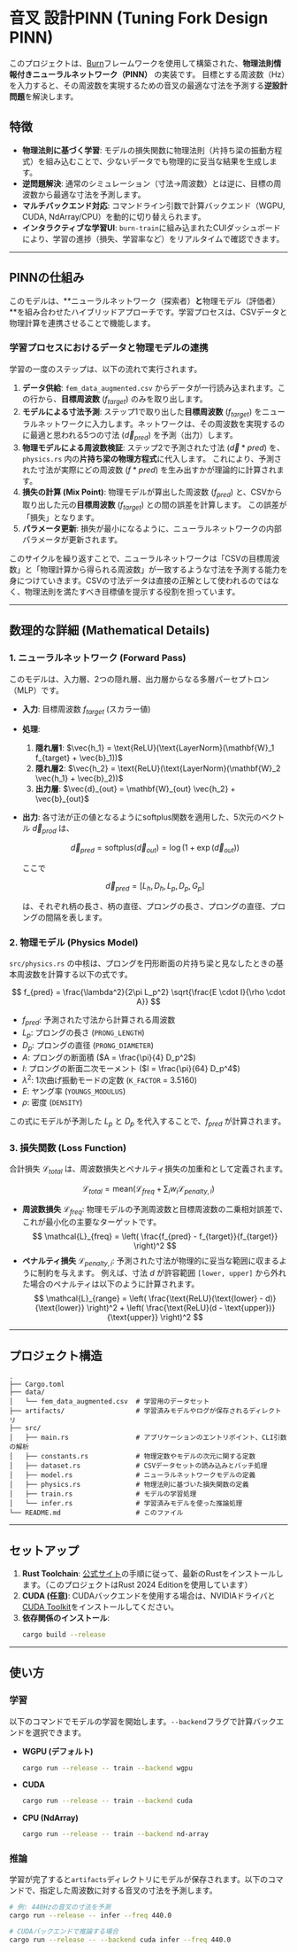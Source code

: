# 音叉 設計PINN (Tuning Fork Design PINN)

このプロジェクトは、[Burn](https://burn.dev/)フレームワークを使用して構築された、**物理法則情報付きニューラルネットワーク（PINN）** の実装です。
目標とする周波数（Hz）を入力すると、その周波数を実現するための音叉の最適な寸法を予測する**逆設計問題**を解決します。

## 特徴

  - **物理法則に基づく学習**: モデルの損失関数に物理法則（片持ち梁の振動方程式）を組み込むことで、少ないデータでも物理的に妥当な結果を生成します。
  - **逆問題解決**: 通常のシミュレーション（寸法→周波数）とは逆に、目標の周波数から最適な寸法を予測します。
  - **マルチバックエンド対応**: コマンドライン引数で計算バックエンド（WGPU, CUDA, NdArray/CPU）を動的に切り替えられます。
  - **インタラクティブな学習UI**: `burn-train`に組み込まれたCUIダッシュボードにより、学習の進捗（損失、学習率など）をリアルタイムで確認できます。

-----

## PINNの仕組み

このモデルは、\*\*ニューラルネットワーク（探索者）**と**物理モデル（評価者）\*\*を組み合わせたハイブリッドアプローチです。学習プロセスは、CSVデータと物理計算を連携させることで機能します。

### 学習プロセスにおけるデータと物理モデルの連携

学習の一度のステップは、以下の流れで実行されます。

1.  **データ供給**: `fem_data_augmented.csv` からデータが一行読み込まれます。この行から、**目標周波数** ($f_{target}$) のみを取り出します。
2.  **モデルによる寸法予測**: ステップ1で取り出した**目標周波数** ($f_{target}$) をニューラルネットワークに入力します。ネットワークは、その周波数を実現するのに最適と思われる5つの寸法 ($\vec{d}_{pred}$) を予測（出力）します。
3.  **物理モデルによる周波数検証**: ステップ2で予測された寸法 ($\vec{d}*{pred}$) を、`physics.rs` 内の**片持ち梁の物理方程式**に代入します。 これにより、予測された寸法が実際にどの周波数 ($f*{pred}$) を生み出すかが理論的に計算されます。
4.  **損失の計算 (Mix Point)**: 物理モデルが算出した周波数 ($f_{pred}$) と、CSVから取り出した元の**目標周波数** ($f_{target}$) との間の誤差を計算します。 この誤差が「損失」となります。
5.  **パラメータ更新**: 損失が最小になるように、ニューラルネットワークの内部パラメータが更新されます。

このサイクルを繰り返すことで、ニューラルネットワークは「CSVの目標周波数」と「物理計算から得られる周波数」が一致するような寸法を予測する能力を身につけていきます。CSVの寸法データは直接の正解として使われるのではなく、物理法則を満たすべき目標値を提示する役割を担っています。

-----

## 数理的な詳細 (Mathematical Details)

### 1\. ニューラルネットワーク (Forward Pass)

このモデルは、入力層、2つの隠れ層、出力層からなる多層パーセプトロン（MLP）です。

  - **入力**: 目標周波数 $`f_{target}`$ (スカラー値)

  - **処理**:

    1.  **隠れ層1**: $`\vec{h_1} = \text{ReLU}(\text{LayerNorm}(\mathbf{W}_1 f_{target} + \vec{b}_1))`$
    2.  **隠れ層2**: $`\vec{h_2} = \text{ReLU}(\text{LayerNorm}(\mathbf{W}_2 \vec{h_1} + \vec{b}_2))`$
    3.  **出力層**: $`\vec{d}_{out} = \mathbf{W}_{out} \vec{h_2} + \vec{b}_{out}`$

  - **出力**: 各寸法が正の値となるようにsoftplus関数を適用した、5次元のベクトル $`\vec{d}_{prod}`$ は、

    $$
    \vec{d}_{pred} = \text{softplus}(\vec{d}_{out}) = \log(1 + \exp(\vec{d}_{out}))
    $$

    ここで
    
    $$
    \vec{d}_{pred} = [L_h, D_h, L_p, D_p, G_p]
    $$
    
    は、それぞれ柄の長さ、柄の直径、プロングの長さ、プロングの直径、プロングの間隔を表します。

### 2\. 物理モデル (Physics Model)

`src/physics.rs` の中核は、プロングを円形断面の片持ち梁と見なしたときの基本周波数を計算する以下の式です。

$$
f_{pred} = \frac{\lambda^2}{2\pi L_p^2} \sqrt{\frac{E \cdot I}{\rho \cdot A}}
$$

  - $`f_{pred}`$: 予測された寸法から計算される周波数
  - $`L_p`$: プロングの長さ (`PRONG_LENGTH`)
  - $`D_p`$: プロングの直径 (`PRONG_DIAMETER`)
  - $`A`$: プロングの断面積 ($`A = \frac{\pi}{4} D_p^2`$)
  - $`I`$: プロングの断面二次モーメント ($`I = \frac{\pi}{64} D_p^4`$)
  - $`\lambda^2`$: 1次曲げ振動モードの定数 (`K_FACTOR` = 3.5160)
  - $`E`$: ヤング率 (`YOUNGS_MODULUS`)
  - $`\rho`$: 密度 (`DENSITY`)

この式にモデルが予測した $L_p$ と $D_p$ を代入することで、$f_{pred}$ が計算されます。

### 3\. 損失関数 (Loss Function)

合計損失 $`\mathcal{L}_{total}`$ は、周波数損失とペナルティ損失の加重和として定義されます。

$$
\mathcal{L}_{total} = \text{mean} \left( \mathcal{L}_{freq} + \sum_{i} w_i \mathcal{L}_{penalty, i} \right)
$$

  - **周波数損失** $`\mathcal{L}_{freq}`$: 物理モデルの予測周波数と目標周波数の二乗相対誤差で、これが最小化の主要なターゲットです。
    $$
    \mathcal{L}_{freq} = \left( \frac{f_{pred} - f_{target}}{f_{target}} \right)^2
    $$
  - **ペナルティ損失** $`\mathcal{L}_{penalty, i}`$: 予測された寸法が物理的に妥当な範囲に収まるように制約を与えます。 例えば、寸法 $d$ が許容範囲 `[lower, upper]` から外れた場合のペナルティは以下のように計算されます。
    $$
    \mathcal{L}_{range} = \left( \frac{\text{ReLU}(\text{lower} - d)}{\text{lower}} \right)^2 + \left( \frac{\text{ReLU}(d - \text{upper})}{\text{upper}} \right)^2
    $$

-----

## プロジェクト構造

```
.
├── Cargo.toml
├── data/
│   └── fem_data_augmented.csv  # 学習用のデータセット
├── artifacts/                  # 学習済みモデルやログが保存されるディレクトリ
├── src/
│   ├── main.rs                 # アプリケーションのエントリポイント、CLI引数の解析
│   ├── constants.rs            # 物理定数やモデルの次元に関する定数
│   ├── dataset.rs              # CSVデータセットの読み込みとバッチ処理
│   ├── model.rs                # ニューラルネットワークモデルの定義
│   ├── physics.rs              # 物理法則に基づいた損失関数の定義
│   ├── train.rs                # モデルの学習処理
│   └── infer.rs                # 学習済みモデルを使った推論処理
└── README.md                   # このファイル
```

-----

## セットアップ

1.  **Rust Toolchain**: [公式サイト](https://www.rust-lang.org/tools/install)の手順に従って、最新のRustをインストールします。（このプロジェクトはRust 2024 Editionを使用しています）
2.  **CUDA (任意)**: CUDAバックエンドを使用する場合は、NVIDIAドライバと[CUDA Toolkit](https://developer.nvidia.com/cuda-toolkit)をインストールしてください。
3.  **依存関係のインストール**:
    ```bash
    cargo build --release
    ```

-----

## 使い方

### 学習

以下のコマンドでモデルの学習を開始します。`--backend`フラグで計算バックエンドを選択できます。

  - **WGPU (デフォルト)**
    ```bash
    cargo run --release -- train --backend wgpu
    ```
  - **CUDA**
    ```bash
    cargo run --release -- train --backend cuda
    ```
  - **CPU (NdArray)**
    ```bash
    cargo run --release -- train --backend nd-array
    ```

### 推論

学習が完了すると`artifacts`ディレクトリにモデルが保存されます。以下のコマンドで、指定した周波数に対する音叉の寸法を予測します。

```bash
# 例: 440Hzの音叉の寸法を予測
cargo run --release -- infer --freq 440.0

# CUDAバックエンドで推論する場合
cargo run --release -- --backend cuda infer --freq 440.0
```

